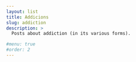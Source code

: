 ```yaml
---
layout: list
title: Addicions
slug: addiction
description: >
  Posts about addiction (in its various forms).

#menu: true
#order: 2
---
```


